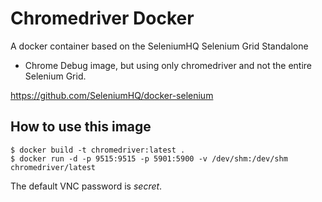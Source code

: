 # Chromedriver Docker

A docker container based on the SeleniumHQ Selenium Grid Standalone
- Chrome Debug image, but using only chromedriver and not the entire
Selenium Grid.

https://github.com/SeleniumHQ/docker-selenium

## How to use this image

```
$ docker build -t chromedriver:latest .
$ docker run -d -p 9515:9515 -p 5901:5900 -v /dev/shm:/dev/shm chromedriver/latest
```

The default VNC password is *secret*.
